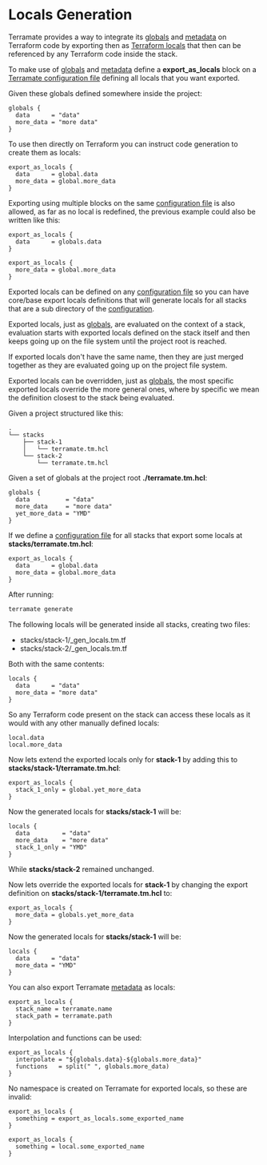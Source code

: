 # Locals Generation

Terramate provides a way to integrate its [globals](globals.md) and
[metadata](metadata.md) on Terraform code by exporting then as
[Terraform locals](https://www.terraform.io/language/values/locals) that
then can be referenced by any Terraform code inside the stack.

To make use of [globals](globals.md) and [metadata](metadata.md) define
a **export_as_locals** block on a [Terramate configuration file](config.md)
defining all locals that you want exported.

Given these globals defined somewhere inside the project:

```hcl
globals {
  data      = "data"
  more_data = "more data"
}
```

To use then directly on Terraform you can instruct code generation
to create them as locals:

```hcl
export_as_locals {
  data      = global.data
  more_data = global.more_data
}
```

Exporting using multiple blocks on the same [configuration file](config.md)
is also allowed, as far as no local is redefined, the previous example could
also be written like this:

```hcl
export_as_locals {
  data      = globals.data
}

export_as_locals {
  more_data = global.more_data
}
```

Exported locals can be defined on any [configuration file](config.md)
so you can have core/base export locals definitions that will generate
locals for all stacks that are a sub directory of the [configuration](config.md).

Exported locals, just as [globals](globals.md), are evaluated on the context
of a stack, evaluation starts with exported locals defined on the stack itself
and then keeps going up on the file system until the project root is reached.

If exported locals don't have the same name, then they are just merged
together as they are evaluated going up on the project file system.

Exported locals can be overridden, just as [globals](globals.md), the most
specific exported locals override the more general ones, where by specific
we mean the definition closest to the stack being evaluated.

Given a project structured like this:

```
.
└── stacks
    ├── stack-1
    │   └── terramate.tm.hcl
    └── stack-2
        └── terramate.tm.hcl
```

Given a set of globals at the project root **./terramate.tm.hcl**:

```hcl
globals {
  data          = "data"
  more_data     = "more data"
  yet_more_data = "YMD"
}
```

If we define a [configuration file](config.md) for all stacks 
that export some locals at **stacks/terramate.tm.hcl**:

```hcl
export_as_locals {
  data      = global.data
  more_data = global.more_data
}
```

After running:

```sh
terramate generate
```

The following locals will be generated inside all stacks, creating two files:

* stacks/stack-1/_gen_locals.tm.tf
* stacks/stack-2/_gen_locals.tm.tf

Both with the same contents:

```hcl
locals {
  data      = "data"
  more_data = "more data"
}
```

So any Terraform code present on the stack can access these locals
as it would with any other manually defined locals:

```hcl
local.data
local.more_data
```

Now lets extend the exported locals only for **stack-1** by adding
this to **stacks/stack-1/terramate.tm.hcl**:

```hcl
export_as_locals {
  stack_1_only = global.yet_more_data
}
```

Now the generated locals for **stacks/stack-1** will be:

```hcl
locals {
  data         = "data"
  more_data    = "more data"
  stack_1_only = "YMD"
}
```

While **stacks/stack-2** remained unchanged.

Now lets override the exported locals for **stack-1** by changing the
export definition on **stacks/stack-1/terramate.tm.hcl** to:

```hcl
export_as_locals {
  more_data = globals.yet_more_data
}
```

Now the generated locals for **stacks/stack-1** will be: 

```hcl
locals {
  data      = "data"
  more_data = "YMD"
}
```

You can also export Terramate [metadata](metadata.md) as locals:

```hcl
export_as_locals {
  stack_name = terramate.name
  stack_path = terramate.path
}
```

Interpolation and functions can be used:

```hcl
export_as_locals {
  interpolate = "${globals.data}-${globals.more_data}"
  functions   = split(" ", globals.more_data)
}
```

No namespace is created on Terramate for exported locals, so these are invalid:

```hcl
export_as_locals {
  something = export_as_locals.some_exported_name
}
```

```hcl
export_as_locals {
  something = local.some_exported_name
}
```
